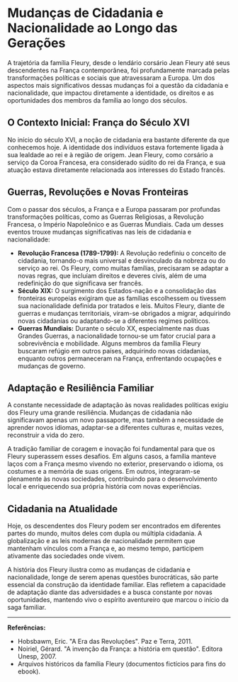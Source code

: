 # Mudanças de Cidadania e Nacionalidade ao Longo das Gerações

A trajetória da família Fleury, desde o lendário corsário Jean Fleury até seus descendentes na França contemporânea, foi profundamente marcada pelas transformações políticas e sociais que atravessaram a Europa. Um dos aspectos mais significativos dessas mudanças foi a questão da cidadania e nacionalidade, que impactou diretamente a identidade, os direitos e as oportunidades dos membros da família ao longo dos séculos.

## O Contexto Inicial: França do Século XVI

No início do século XVI, a noção de cidadania era bastante diferente da que conhecemos hoje. A identidade dos indivíduos estava fortemente ligada à sua lealdade ao rei e à região de origem. Jean Fleury, como corsário a serviço da Coroa Francesa, era considerado súdito do rei da França, e sua atuação estava diretamente relacionada aos interesses do Estado francês.

## Guerras, Revoluções e Novas Fronteiras

Com o passar dos séculos, a França e a Europa passaram por profundas transformações políticas, como as Guerras Religiosas, a Revolução Francesa, o Império Napoleônico e as Guerras Mundiais. Cada um desses eventos trouxe mudanças significativas nas leis de cidadania e nacionalidade:

- **Revolução Francesa (1789-1799):** A Revolução redefiniu o conceito de cidadania, tornando-o mais universal e desvinculado da nobreza ou do serviço ao rei. Os Fleury, como muitas famílias, precisaram se adaptar a novas regras, que incluíam direitos e deveres civis, além de uma redefinição do que significava ser francês.
- **Século XIX:** O surgimento dos Estados-nação e a consolidação das fronteiras europeias exigiram que as famílias escolhessem ou tivessem sua nacionalidade definida por tratados e leis. Muitos Fleury, diante de guerras e mudanças territoriais, viram-se obrigados a migrar, adquirindo novas cidadanias ou adaptando-se a diferentes regimes políticos.
- **Guerras Mundiais:** Durante o século XX, especialmente nas duas Grandes Guerras, a nacionalidade tornou-se um fator crucial para a sobrevivência e mobilidade. Alguns membros da família Fleury buscaram refúgio em outros países, adquirindo novas cidadanias, enquanto outros permaneceram na França, enfrentando ocupações e mudanças de governo.

## Adaptação e Resiliência Familiar

A constante necessidade de adaptação às novas realidades políticas exigiu dos Fleury uma grande resiliência. Mudanças de cidadania não significavam apenas um novo passaporte, mas também a necessidade de aprender novos idiomas, adaptar-se a diferentes culturas e, muitas vezes, reconstruir a vida do zero.

A tradição familiar de coragem e inovação foi fundamental para que os Fleury superassem esses desafios. Em alguns casos, a família manteve laços com a França mesmo vivendo no exterior, preservando o idioma, os costumes e a memória de suas origens. Em outros, integraram-se plenamente às novas sociedades, contribuindo para o desenvolvimento local e enriquecendo sua própria história com novas experiências.

## Cidadania na Atualidade

Hoje, os descendentes dos Fleury podem ser encontrados em diferentes partes do mundo, muitos deles com dupla ou múltipla cidadania. A globalização e as leis modernas de nacionalidade permitem que mantenham vínculos com a França e, ao mesmo tempo, participem ativamente das sociedades onde vivem.

A história dos Fleury ilustra como as mudanças de cidadania e nacionalidade, longe de serem apenas questões burocráticas, são parte essencial da construção da identidade familiar. Elas refletem a capacidade de adaptação diante das adversidades e a busca constante por novas oportunidades, mantendo vivo o espírito aventureiro que marcou o início da saga familiar.

---

**Referências:**
- Hobsbawm, Eric. "A Era das Revoluções". Paz e Terra, 2011.
- Noiriel, Gérard. "A invenção da França: a história em questão". Editora Unesp, 2007.
- Arquivos históricos da família Fleury (documentos fictícios para fins do ebook).